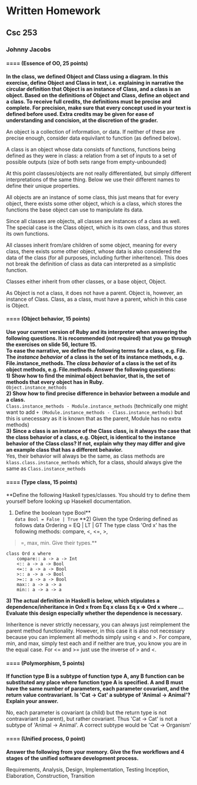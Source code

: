# Written Homework
## Csc 253
### Johnny Jacobs

#### ==== (Essence of OO, 25 points)

**In the class, we defined Object and Class using a diagram.  In this
exercise, define Object and Class in text, i.e.  explaining in
narrative the circular definition that Object is an instance of Class,
and a class is an object.  Based on the definitions of Object and
Class, define an object and a class.
To receive full credits, the definitions must be precise and complete.
For precision, make sure that every concept used in your text is
defined before used.  Extra credits may be given for ease of
understanding and concision, at the discretion of the grader.**


An object is a collection of information, or data. If neither of these are precise enough, consider data equivilant to function (as defined below).

A class is an object whose data consists of functions, functions being defined as they were in class: a relation from a set of inputs to a set of possible outputs (size of both sets range from empty-unbounded)

At this point classes/objects are not really differentiated, but simply different interpretations of the same thing. Below we use their different names to define their unique properties.

All objects are an instance of some class, this just means that for every object, there exists some other object, which is a class, which stores the functions the base object can use to manipulate its data.

Since all classes are objects, all classes are instances of a class as well.
The special case is the Class object, which is its own class, and thus stores its own functions.

All classes inherit from/are children of some object, meaning for every class, there exists some other object, whose data is also considered the data of the class (for all purposes, including further inheritence). This does not break the definition of class as data can interpreted as a simplistic function.

Classes either inherit from other classes, or a base object, Object.

As Object is not a class, it does not have a parent. Object is, however, an instance of Class. Class, as a class, must have a parent, which in this case is Object.


#### ==== (Object behavior, 15 points)
**Use your current version of Ruby and its interpreter when answering
the following questions.  It is recommended (not required) that you go
through the exercises on slide 56, lecture 15.  
To ease the narrative, we define the following terms for a class,
e.g. File.  The *instance behavior* of a class is the set of its
instance methods, e.g. File.instance_methods.  The *class behavior* of
a class is the set of its object methods, e.g. File.methods.  Answer
the following questions:**  
**1) Show how to find the minimal object behavior, that is, the set of
methods that every object has in Ruby.**  
`Object.instance_methods`  
**2) Show how to find precise difference in behavior between a module
and a class.**  
`Class.instance_methods - Module.instance_methods` (technically one might want to add `+ (Module.instance_methods - Class.instance_methods)` but this is unecessary as it is known that as the parent, Module has no extra methods)  
**3) Since a class is an instance of the Class class, is it always the case
that the class behavior of a class, e.g. Object, is identical to the
instance behavior of the Class class?  If not, explain why they may
differ and give an example class that has a different behavior.**  
Yes, their behavior will always be the same, as class methods are `klass.class.instance_methods` which, for a class, should always give the same as `Class.instance_methods`



#### ==== (Type class, 15 points)
**Define the following Haskell types/classes.  You should try to 
define them yourself before looking up Hasekell documentation.  
1) Define the boolean type Bool**  
`data Bool = False | True`
**2) Given the type Ordering defined as follows
data Ordering           =  EQ | LT | GT 
The type class 'Ord x' has the following methods: compare, <, <=, >,
>=, max, min.  Give their types.**

	class Ord x where 
		compare:: a -> a -> Int
		<:: a -> a -> Bool
		<=:: a -> a -> Bool
		>:: a -> a -> Bool
		>=:: a -> a -> Bool
		max:: a -> a -> a
		min:: a -> a -> a

**3) The actual definition in Haskell is below, which stipulates a
dependence/inheritance in Ord x  from Eq x
class Eq x => Ord x where ...
Evaluate this design especially whether the dependence is necessary.**

Inheritence is never strictly necessary, you can always just reimplement the parent method functionality.
However, in this case it is also not necessary because you can implement all methods simply using < and >. For compare, min, and max, simply test each and if neither are true, you know you are in the equal case. For <= and >= just use the inverse of > and <.

#### ==== (Polymorphism, 5 points)
**If function type B is a subtype of function type A, any B function can
be substituted any place where function type A is specified.  A and B
must have the same number of parameters, each parameter covariant, and
the return value contravariant.  Is 'Cat -> Cat' a subtype of 'Animal
-> Animal'?  Explain your answer.**  

No, each parameter is covariant (a child) but the return type is not contravariant (a parent), but rather covariant. Thus 'Cat -> Cat' is not a subtype of 'Animal -> Animal'. A correct subtype would be 'Cat -> Organism'


#### ==== (Unified process, 0 point)
**Answer the following from your memory.  Give the five workflows
and 4 stages of the unified software development process.**





























Requirements, Analysis, Design, Implementation, Testing
Inception, Elaboration, Construction, Transition

